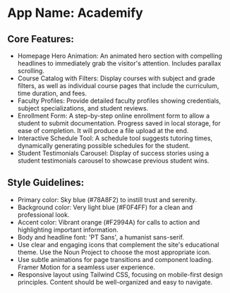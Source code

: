 # **App Name**: Academify

## Core Features:

- Homepage Hero Animation: An animated hero section with compelling headlines to immediately grab the visitor's attention. Includes parallax scrolling.
- Course Catalog with Filters: Display courses with subject and grade filters, as well as individual course pages that include the curriculum, time duration, and fees.
- Faculty Profiles: Provide detailed faculty profiles showing credentials, subject specializations, and student reviews.
- Enrollment Form: A step-by-step online enrollment form to allow a student to submit documentation. Progress saved in local storage, for ease of completion. It will produce a file upload at the end.
- Interactive Schedule Tool: A schedule tool suggests tutoring times, dynamically generating possible schedules for the student.
- Student Testimonials Carousel: Display of success stories using a student testimonials carousel to showcase previous student wins.

## Style Guidelines:

- Primary color: Sky blue (#78A8F2) to instill trust and serenity.
- Background color: Very light blue (#F0F4FF) for a clean and professional look.
- Accent color: Vibrant orange (#F2994A) for calls to action and highlighting important information.
- Body and headline font: 'PT Sans', a humanist sans-serif.
- Use clear and engaging icons that complement the site's educational theme. Use the Noun Project to choose the most appropriate icon.
- Use subtle animations for page transitions and component loading. Framer Motion for a seamless user experience.
- Responsive layout using Tailwind CSS, focusing on mobile-first design principles. Content should be well-organized and easy to navigate.